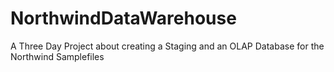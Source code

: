 # NorthwindDataWarehouse
A Three Day Project about creating a Staging and an OLAP Database for the Northwind Samplefiles 
